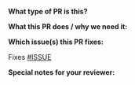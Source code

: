 **What type of PR is this?**
<!--
Feature: a new feature
Fix: A bug fix
Docs: Documentation only changes
Refactor: A code change that neither fixes a bug nor adds a feature
Performance: A code change that improves performance
Test: Adding missing tests or correcting existing ones
CI: Changes to our CI configuration files and scripts
Chore: Other changes that don't modify src or test files
-->

**What this PR does / why we need it:**
<!-- Specify what this pull request adds or changes to the product
You can use bullet points in order to improve readability 

Example:
- improve onboard documentation
- add merge request template
- add issue templates
-->

**Which issue(s) this PR fixes:**
<!-- 
Use this section to reference the issue that this merge request solves.
Replace TASKID with the issue number in order to easily navigate to the issue to get more context
if needed
-->

Fixes [#ISSUE](https://github.com/xgeekshq/intelli-mate/issues/ISSUE)

**Special notes for your reviewer:**
<!-- 
This section may be used in order to add notes or give extra information to the team that 
may be relevant for the future.
Can also be used to give suggestions for future refactors and/or improvements.
-->
